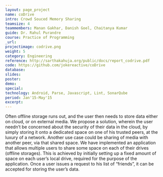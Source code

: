 ```yaml
---
layout: page_project
name: coDrive
intro: Crowd Souced Memory Sharing
teamsize: 4
teammembers: Manan Gakhar, Danish Goel, Chaitanya Kumar
guide: Dr. Rahul Purandre
course: Practice of Programming
_url: 
projectimage: codrive.png
weight: 5
category: Engineering
reference: http://sarthakahuja.org/public/docs/report_codrive.pdf
code: https://github.com/jokereactive/coDrive
database: 
slides: 
poster: 
demo: 
special: 
technology: Android, Parse, Javascript, Lint, SonarQube
period: Jan'15-May'15
excerpt:
---
```

Often offline storage runs out, and the user then needs to store data either on cloud,
or on external media. We propose a solution, wherein the user needn’t be concerned
about the security of their data in the cloud, by simply storing it onto a dedicated
space on one of his trusted peers, at the luxury of a network. Another use case could
be sharing of media with another peer, via that shared space.
We have implemented an application that allows multiple users to share some space
on each of their drives (offline storages). This is achieved by initially setting up a
fixed amount of space on each user’s local drive, required for the purpose of the
application. Once a user issues a request to his list of “friends”, it can be accepted
for storing the user’s data.